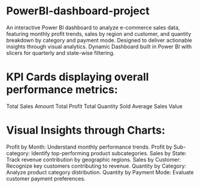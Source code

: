 # PowerBI-dashboard-project
An interactive Power BI dashboard to analyze e-commerce sales data, featuring monthly profit trends, sales by region and customer, and quantity breakdown by category and payment mode. Designed to deliver actionable insights through visual analytics.
Dynamic Dashboard built in Power BI with slicers for quarterly and state-wise filtering.

# KPI Cards displaying overall performance metrics:
Total Sales Amount
Total Profit
Total Quantity Sold
Average Sales Value

# Visual Insights through Charts:
Profit by Month: Understand monthly performance trends.
Profit by Sub-category: Identify top-performing product subcategories.
Sales by State: Track revenue contribution by geographic regions.
Sales by Customer: Recognize key customers contributing to revenue.
Quantity by Category: Analyze product category distribution.
Quantity by Payment Mode: Evaluate customer payment preferences.
